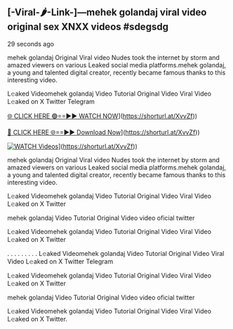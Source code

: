 ## [-Viral-🌶-Link-]—mehek golandaj viral video original sex XNXX videos #sdegsdg

29 seconds ago

mehek golandaj Original Viral video Nudes took the internet by storm and amazed viewers on various Leaked social media platforms.mehek golandaj, a young and talented digital creator, recently became famous thanks to this interesting video.

L𝚎aked Videomehek golandaj Video Tutorial Original Video Viral Video L𝚎aked on X Twitter Telegram

[🌐 CLICK HERE 🟢==►► WATCH NOW](https://i.imgur.com/dJHk4Zq.gif)](https://shorturl.at/XvvZf))

[🔴 CLICK HERE 🌐==►► Download Now](https://i.imgur.com/dJHk4Zq.gif)](https://shorturl.at/XvvZf))

[![WATCH Videos](https://i.imgur.com/dJHk4Zq.gif)](https://i.imgur.com/dJHk4Zq.gif)](https://shorturl.at/XvvZf))

mehek golandaj Original Viral video Nudes took the internet by storm and amazed viewers on various Leaked social media platforms.mehek golandaj, a young and talented digital creator, recently became famous thanks to this interesting video.

L𝚎aked Videomehek golandaj Video Tutorial Original Video Viral Video L𝚎aked on X Twitter

mehek golandaj Video Tutorial Original Video video oficial twitter

L𝚎aked Videomehek golandaj Video Tutorial Original Video Viral Video L𝚎aked on X Twitter

. . . . . . . . . L𝚎aked Videomehek golandaj Video Tutorial Original Video Viral Video L𝚎aked on X Twitter Telegram

L𝚎aked Videomehek golandaj Video Tutorial Original Video Viral Video L𝚎aked on X Twitter

mehek golandaj Video Tutorial Original Video video oficial twitter

L𝚎aked Videomehek golandaj Video Tutorial Original Video Viral Video L𝚎aked on X Twitter.
